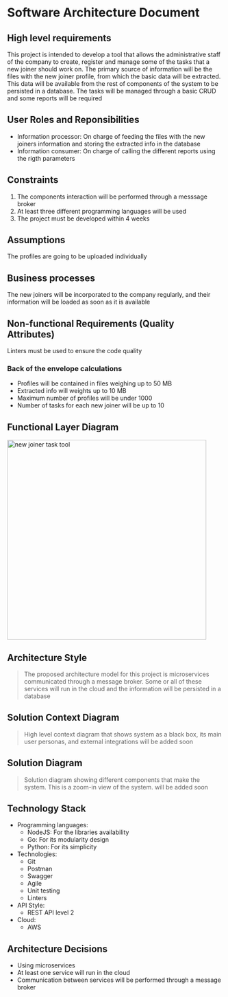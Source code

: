 # Software Architecture Document

## High level requirements

This project is intended to develop a tool that allows the administrative staff of the company to create, register and manage some of the tasks that a new joiner should work on. The primary source of information will be the files with the new joiner profile, from which the basic data will be extracted. This data will be available from the rest of components of the system to be persisted in a database. The tasks will be managed through a basic CRUD and some reports will be required


## User Roles and Reponsibilities

* Information processor: On charge of feeding the files with the new joiners information and storing the extracted info in the database
* Information consumer: On charge of calling the different reports using the rigth parameters

## Constraints

1. The components interaction will be performed through a messsage broker
2. At least three different programming languages will be used
3. The project must be developed within 4 weeks

## Assumptions

The profiles are going to be uploaded individually

## Business processes

The new joiners will be incorporated to the company regularly, and their information will be loaded as soon as it is available

## Non-functional Requirements (Quality Attributes)

Linters must be used to ensure the code quality

### Back of the envelope calculations

* Profiles will be contained in files weighing up to 50 MB
* Extracted info will weights up to 10 MB
* Maximum number of profiles will be under 1000
* Number of tasks for each new joiner will be up to 10


## Functional Layer Diagram

<img width="465" alt="new joiner task tool" src="https://user-images.githubusercontent.com/53324035/149567804-61fc05d7-7c26-4c06-a096-5a10b6db4130.PNG">

## Architecture Style

> The proposed architecture model for this project is microservices communicated through a message broker. Some or all of these services will run in the cloud and the information will be persisted in a database

## Solution Context Diagram

> High level context diagram that shows system as a black box, its main user personas, and external integrations
> will be added soon

## Solution Diagram

> Solution diagram showing different components that make the system. This is a zoom-in view of the system.
> will be added soon

## Technology Stack

* Programming languages: 
  * NodeJS: For the libraries availability
  * Go: For its modularity design
  * Python: For its simplicity 
* Technologies: 
  * Git
  * Postman
  * Swagger
  * Agile
  * Unit testing
  * Linters
* API Style: 
  * REST API level 2
* Cloud: 
  * AWS

## Architecture Decisions

* Using microservices
* At least one service will run in the cloud
* Communication between services will be performed through a message broker
